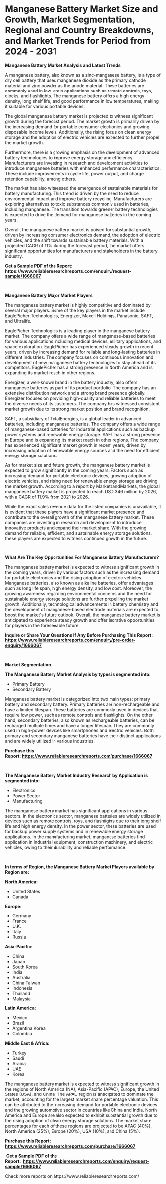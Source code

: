 <p><h1>Manganese Battery Market Size and Growth, Market Segmentation, Regional and Country Breakdowns, and Market Trends for Period from 2024 -  2031</h1></p><p><strong>Manganese Battery Market Analysis and Latest Trends</strong></p>
<p><p>A manganese battery, also known as a zinc-manganese battery, is a type of dry cell battery that uses manganese dioxide as the primary cathode material and zinc powder as the anode material. These batteries are commonly used in low-drain applications such as remote controls, toys, clocks, and flashlights. The manganese battery offers a high energy density, long shelf life, and good performance in low temperatures, making it suitable for various portable devices.</p><p>The global manganese battery market is projected to witness significant growth during the forecast period. The market growth is primarily driven by the increasing demand for portable consumer electronics and growing disposable income levels. Additionally, the rising focus on clean energy storage and the adoption of electric vehicles are expected to further propel the market growth.</p><p>Furthermore, there is a growing emphasis on the development of advanced battery technologies to improve energy storage and efficiency. Manufacturers are investing in research and development activities to introduce manganese batteries with enhanced performance characteristics. These include improvements in cycle life, power output, and charge retention capability, among others.</p><p>The market has also witnessed the emergence of sustainable materials for battery manufacturing. This trend is driven by the need to reduce environmental impact and improve battery recycling. Manufacturers are exploring alternatives to toxic substances commonly used in batteries, including manganese. The transition towards greener battery technologies is expected to drive the demand for manganese batteries in the coming years.</p><p>Overall, the manganese battery market is poised for substantial growth, driven by increasing consumer electronics demand, the adoption of electric vehicles, and the shift towards sustainable battery materials. With a projected CAGR of 11% during the forecast period, the market offers significant opportunities for manufacturers and stakeholders in the battery industry.</p></p>
<p><strong>Get a Sample PDF of the Report:&nbsp; <a href="https://www.reliableresearchreports.com/enquiry/request-sample/1666067">https://www.reliableresearchreports.com/enquiry/request-sample/1666067</a></strong></p>
<p>&nbsp;</p>
<p><strong>Manganese Battery Major Market Players</strong></p>
<p><p>The manganese battery market is highly competitive and dominated by several major players. Some of the key players in the market include EaglePicher Technologies, Energizer, Maxell Holdings, Panasonic, SAFT, and Ultralife.</p><p>EaglePicher Technologies is a leading player in the manganese battery market. The company offers a wide range of manganese-based batteries for various applications including medical devices, military applications, and space exploration. EaglePicher has experienced steady growth in recent years, driven by increasing demand for reliable and long-lasting batteries in different industries. The company focuses on continuous innovation and development of new manganese battery technologies to stay ahead of its competitors. EaglePicher has a strong presence in North America and is expanding its market reach in other regions.</p><p>Energizer, a well-known brand in the battery industry, also offers manganese batteries as part of its product portfolio. The company has an extensive distribution network and a strong brand presence globally. Energizer focuses on providing high-quality and reliable batteries to meet the diverse needs of its customers. The company has witnessed consistent market growth due to its strong market position and brand recognition.</p><p>SAFT, a subsidiary of TotalEnergies, is a global leader in advanced batteries, including manganese batteries. The company offers a wide range of manganese-based batteries for industrial applications such as backup power systems and renewable energy storage. SAFT has a strong presence in Europe and is expanding its market reach in other regions. The company has experienced significant market growth in recent years, driven by increasing adoption of renewable energy sources and the need for efficient energy storage solutions.</p><p>As for market size and future growth, the manganese battery market is expected to grow significantly in the coming years. Factors such as increasing demand for portable electronic devices, growing adoption of electric vehicles, and rising need for renewable energy storage are driving the market growth. According to a report by MarketsandMarkets, the global manganese battery market is projected to reach USD 346 million by 2026, with a CAGR of 11.9% from 2021 to 2026.</p><p>While the exact sales revenue data for the listed companies is unavailable, it is evident that these players have a significant market presence and contribute to the overall growth of the manganese battery market. These companies are investing in research and development to introduce innovative products and expand their market share. With the growing demand for reliable, efficient, and sustainable energy storage solutions, these players are expected to witness continued growth in the future.</p></p>
<p>&nbsp;</p>
<p><strong>What Are The Key Opportunities For Manganese Battery Manufacturers?</strong></p>
<p><p>The manganese battery market is expected to witness significant growth in the coming years, driven by various factors such as the increasing demand for portable electronics and the rising adoption of electric vehicles. Manganese batteries, also known as alkaline batteries, offer advantages such as long life span, high energy density, and low cost. Moreover, the growing awareness regarding environmental concerns and the need for sustainable energy storage solutions are further propelling the market growth. Additionally, technological advancements in battery chemistry and the development of manganese-based electrode materials are expected to boost the market's future outlook. Overall, the manganese battery market is anticipated to experience steady growth and offer lucrative opportunities for players in the foreseeable future.</p></p>
<p><strong>Inquire or Share Your Questions If Any Before Purchasing This Report: <a href="https://www.reliableresearchreports.com/enquiry/pre-order-enquiry/1666067">https://www.reliableresearchreports.com/enquiry/pre-order-enquiry/1666067</a></strong></p>
<p>&nbsp;</p>
<p><strong>Market Segmentation</strong></p>
<p><strong>The Manganese Battery Market Analysis by types is segmented into:</strong></p>
<p><ul><li>Primary Battery</li><li>Secondary Battery</li></ul></p>
<p><p>Manganese battery market is categorized into two main types: primary battery and secondary battery. Primary batteries are non-rechargeable and have a limited lifespan. These batteries are commonly used in devices that require low power, such as remote controls and flashlights. On the other hand, secondary batteries, also known as rechargeable batteries, can be recharged multiple times and have a longer lifespan. They are commonly used in high-power devices like smartphones and electric vehicles. Both primary and secondary manganese batteries have their distinct applications and are widely utilized in various industries.</p></p>
<p><strong>Purchase this Report:&nbsp;<a href="https://www.reliableresearchreports.com/purchase/1666067">https://www.reliableresearchreports.com/purchase/1666067</a></strong></p>
<p>&nbsp;</p>
<p><strong>The Manganese Battery Market Industry Research by Application is segmented into:</strong></p>
<p><ul><li>Electronics</li><li>Power Sector</li><li>Manufacturing</li></ul></p>
<p><p>The manganese battery market has significant applications in various sectors. In the electronics sector, manganese batteries are widely utilized in devices such as remote controls, toys, and flashlights due to their long shelf life and high energy density. In the power sector, these batteries are used for backup power supply systems and in renewable energy storage applications. In the manufacturing market, manganese batteries find application in industrial equipment, construction machinery, and electric vehicles, owing to their durability and reliable performance.</p></p>
<p>&nbsp;</p>
<p><strong>In terms of Region, the Manganese Battery Market Players available by Region are:</strong></p>
<p>
    <p> <strong> North America: </strong>
        <ul>
            <li>United States</li>
            <li>Canada</li>
        </ul>
        </p> 
    <p> <strong> Europe: </strong>
        <ul>
            <li>Germany</li>
            <li>France</li>
            <li>U.K.</li>
            <li>Italy</li>
            <li>Russia</li>
        </ul>
        </p> 
    <p> <strong> Asia-Pacific: </strong>
        <ul>
            <li>China</li>
            <li>Japan</li>
            <li>South Korea</li>
            <li>India</li>
            <li>Australia</li>
            <li>China Taiwan</li>
            <li>Indonesia</li>
            <li>Thailand</li>
            <li>Malaysia</li>
        </ul>
        </p> 
    <p> <strong> Latin America: </strong>
        <ul>
            <li>Mexico</li>
            <li>Brazil</li>
            <li>Argentina Korea</li>
            <li>Colombia</li>
        </ul>
        </p> 
    <p> <strong> Middle East & Africa: </strong>
        <ul>
            <li>Turkey</li>
            <li>Saudi</li>
            <li>Arabia</li>
            <li>UAE</li>
            <li>Korea</li>
        </ul>
    </p>
    </p>
<p><p>The manganese battery market is expected to witness significant growth in the regions of North America (NA), Asia-Pacific (APAC), Europe, the United States (USA), and China. The APAC region is anticipated to dominate the market, accounting for the largest market share percentage valuation. This can be attributed to the increasing demand for portable electronic devices and the growing automotive sector in countries like China and India. North America and Europe are also expected to exhibit substantial growth due to the rising adoption of clean energy storage solutions. The market share percentages for each of these regions are projected to be APAC (40%), North America (25%), Europe (20%), USA (10%), and China (5%).</p></p>
<p><strong>Purchase this Report: <a href="https://www.reliableresearchreports.com/purchase/1666067">https://www.reliableresearchreports.com/purchase/1666067</a></strong></p>
<p>&nbsp;<strong>Get a Sample PDF of the Report:&nbsp;&nbsp;<a href="https://www.reliableresearchreports.com/enquiry/request-sample/1666067">https://www.reliableresearchreports.com/enquiry/request-sample/1666067</a></strong></p>
<p><strong></strong></p>
<p>Check more reports on https://www.reliableresearchreports.com/</p>